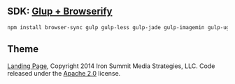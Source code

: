 

## SDK: [Glup + Browserify](http://www.browsersync.io/docs/gulp/)

```bash
npm install browser-sync gulp gulp-less gulp-jade gulp-imagemin gulp-uglify --save-dev
```


## Theme

[Landing Page](http://startbootstrap.com/template-overviews/landing-page/), Copyright 2014 Iron Summit Media Strategies, LLC. Code released under the [Apache 2.0](https://github.com/IronSummitMedia/startbootstrap-landing-page/blob/gh-pages/LICENSE) license.